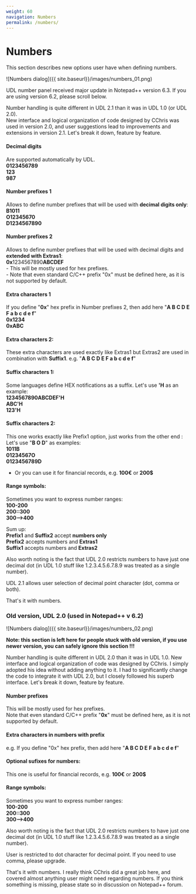 ```yaml
---
weight: 60
navigation: Numbers
permalink: /numbers/
---
```


Numbers
=======

This section describes new options user have when defining numbers.

![Numbers dialog]({{ site.baseurl}}/images/numbers_01.png)

UDL number panel received major update in Notepad++ version 6.3. If you are using version 6.2, please scroll below.

Number handling is quite different in UDL 2.1 than it was in UDL 1.0 (or UDL 2.0).    
New interface and logical organization of code designed by CChris was used in version 2.0,
and user suggestions lead to improvements and extensions in version 2.1. Let's break it down, feature by feature.

#### Decimal digits
Are supported automatically by UDL.    
__0123456789__   
__123__          
__987__          


#### Number prefixes 1     
Allows to define number prefixes that will be used with __decimal digits only__:     
__B1011__         
__O12345670__     
__D1234567890__   


#### Number prefixes 2     
Allows to define number prefixes that will be used with decimal digits and __extended with Extras1__:     
**0x**1234567890**ABCDEF**    
    - This will be mostly used for hex prefixes.      
    - Note that even standard C/C++ prefix "0x" must be defined here, as it is not supported by default.


#### Extra characters 1    
If you define "__0x__" hex prefix in Number prefixes 2, then add here "__A B C D E F a b c d e f__"     
__0x1234__    
__0xABC__     


#### Extra characters 2:    
These extra characters are used exactly like Extras1 but Extras2 are used in combination with __Suffix1__.
e.g. "__A B C D E F a b c d e f__"


#### Suffix characters 1:    
Some languages define HEX notifications as a suffix. Let's use __'H__ as an example:     
__1234567890ABCDEF'H__    
__ABC'H__                 
__123'H__                 


#### Suffix characters 2:     
This one works exactly like Prefix1 option, just works from the other end : Let's use "__B O D__" as examples:    
__1011B__          
__01234567O__      
__0123456789D__    
- Or you can use it for financial records, e.g. __100€__ or __200$__


#### Range symbols:
Sometimes you want to express number ranges:     
__100-200__      
__200::300__     
__300-->400__    


Sum up:    
__Prefix1__ and __Suffix2__ accept __numbers only__    
__Prefix2__ accepts numbers and __Extras1__            
__Suffix1__ accepts numbers and __Extras2__            

Also worth noting is the fact that UDL 2.0 restricts numbers to have just one decimal dot (in UDL 1.0 stuff like 1.2.3.4.5.6.7.8.9 was treated as a single number).

UDL 2.1 allows user selection of decimal point character (dot, comma or both).

That's it with numbers.


### Old version, UDL 2.0 (used in Notepad++ v 6.2)

![Numbers dialog]({{ site.baseurl}}/images/numbers_02.png)

__Note: this section is left here for people stuck with old version,
if you use newer version, you can safely ignore this section !!!__

Number handling is quite different in UDL 2.0 than it was in UDL 1.0.
New interface and logical organization of code was designed by CChris.
I simply adopted his idea without adding anything to it.
I had to significantly change the code to integrate it with UDL 2.0, but I closely followed his superb interface.
Let's break it down, feature by feature.

#### Number prefixes   
This will be mostly used for hex prefixes.     
Note that even standard C/C++ prefix "__0x__" must be defined here, as it is not supported by default.

#### Extra characters in numbers with prefix    
e.g. If you define "0x" hex prefix, then add here "__A B C D E F a b c d e f__"

#### Optional sufixes for numbers:    
This one is useful for financial records, e.g. __100€__ or __200$__

#### Range symbols:    
Sometimes you want to express number ranges:    
__100-200__       
__200::300__      
__300-->400__     

Also worth noting is the fact that UDL 2.0 restricts numbers to have just one decimal dot
(in UDL 1.0 stuff like 1.2.3.4.5.6.7.8.9 was treated as a single number).

User is  restricted to dot character for decimal point. If you need to use comma, please upgrade.

That's it with numbers. I really think CChris did a great job here,
and covered almost anything user might need regarding numbers.
If you think something is missing, please state so in discussion on Notepad++ forum.
